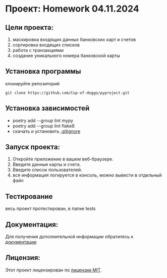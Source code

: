 # Проект: Homework 04.11.2024

## Цели проекта:
1. маскировка входящих данных банковских карт и счетов
2. сортировка входящих списков 
3. работа с транзакциями
4. создание уникального номера банковской карты


## Установка программы
клонируйте репозиторий
```
git clone https://github.com/Cup-of-doggo/pyproject.git
```

## Установка зависимостей
* poetry add --group lint mypy
* poetry add --group lint flake8
* скачать и установить [.gitignore](https://github.com/github/gitignore/blob/main/Python.gitignore)

## Запуск проекта:
1. Откройте приложение в вашем веб-браузере.
2. Введите данные карты и счета.
3. Введите список пользователей.
4. вся информация логируется в консоль, можно вывести в отдельный файл

## Тестирование 
весь проект протестирован, в папке tests

## Документация:
Для получения дополнительной информации обратитесь к [документации](docs/README.md)

## Лицензия:
Этот проект лицензирован по [лицензии MIT](LICENSE).

